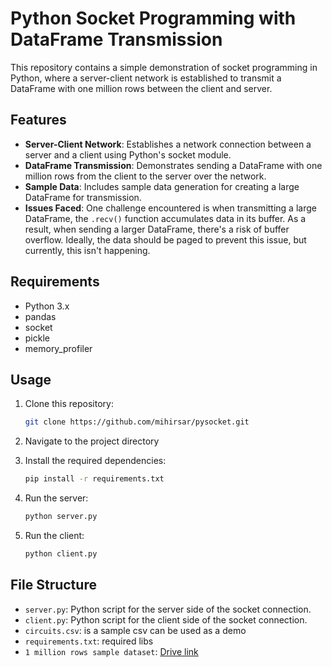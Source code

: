# Python Socket Programming with DataFrame Transmission

This repository contains a simple demonstration of socket programming in Python, where a server-client network is established to transmit a DataFrame with one million rows between the client and server.

## Features

- **Server-Client Network**: Establishes a network connection between a server and a client using Python's socket module.
- **DataFrame Transmission**: Demonstrates sending a DataFrame with one million rows from the client to the server over the network.
- **Sample Data**: Includes sample data generation for creating a large DataFrame for transmission.
- **Issues Faced**: One challenge encountered is when transmitting a large DataFrame, the `.recv()` function accumulates data in its buffer. As a result, when sending a larger DataFrame, there's a risk of buffer overflow. Ideally, the data should be paged to prevent this issue, but currently, this isn't happening.

## Requirements

- Python 3.x
- pandas
- socket
- pickle
- memory_profiler

## Usage

1. Clone this repository:

    ```bash
    git clone https://github.com/mihirsar/pysocket.git
    ```

2. Navigate to the project directory

    

3. Install the required dependencies:

    ```bash
    pip install -r requirements.txt
    ```

4. Run the server:

    ```bash
    python server.py
    ```

5. Run the client:

    ```bash
    python client.py
    ```

## File Structure

- `server.py`: Python script for the server side of the socket connection.
- `client.py`: Python script for the client side of the socket connection.
- `circuits.csv`: is a sample csv can be used as a demo
- `requirements.txt`: required libs
- `1 million rows sample dataset`: [Drive link](https://drive.google.com/file/d/1UhKJRCwCglC3tmBQwS9pgd0wgnGMsjrd/view?usp=drive_link)




